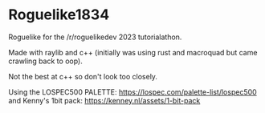 # Roguelike1834
Roguelike for the /r/roguelikedev 2023 tutorialathon.

Made with raylib and c++ (initially was using rust and macroquad but came crawling back to oop).

Not the best at c++ so don't look too closely.

Using the LOSPEC500 PALETTE: https://lospec.com/palette-list/lospec500
and Kenny's 1bit pack: https://kenney.nl/assets/1-bit-pack
